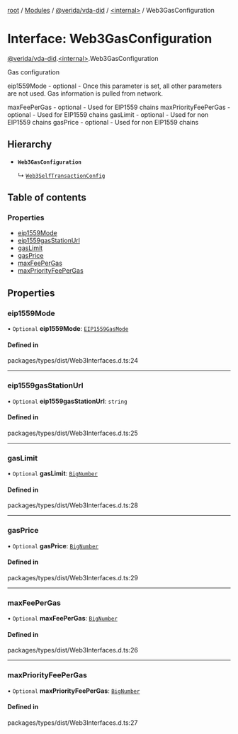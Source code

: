[root](../README.md) / [Modules](../modules.md) / [@verida/vda-did](../modules/verida_vda_did.md) / [<internal\>](../modules/verida_vda_did._internal_.md) / Web3GasConfiguration

# Interface: Web3GasConfiguration

[@verida/vda-did](../modules/verida_vda_did.md).[<internal\>](../modules/verida_vda_did._internal_.md).Web3GasConfiguration

Gas configuration

eip1559Mode - optional - Once this parameter is set, all other parameters are not used. Gas information is pulled from network.

maxFeePerGas - optional - Used for EIP1559 chains
maxPriorityFeePerGas - optional - Used for EIP1559 chains
gasLimit - optional - Used for non EIP1559 chains
gasPrice - optional - Used for non EIP1559 chains

## Hierarchy

- **`Web3GasConfiguration`**

  ↳ [`Web3SelfTransactionConfig`](verida_vda_did._internal_.Web3SelfTransactionConfig.md)

## Table of contents

### Properties

- [eip1559Mode](verida_vda_did._internal_.Web3GasConfiguration.md#eip1559mode)
- [eip1559gasStationUrl](verida_vda_did._internal_.Web3GasConfiguration.md#eip1559gasstationurl)
- [gasLimit](verida_vda_did._internal_.Web3GasConfiguration.md#gaslimit)
- [gasPrice](verida_vda_did._internal_.Web3GasConfiguration.md#gasprice)
- [maxFeePerGas](verida_vda_did._internal_.Web3GasConfiguration.md#maxfeepergas)
- [maxPriorityFeePerGas](verida_vda_did._internal_.Web3GasConfiguration.md#maxpriorityfeepergas)

## Properties

### eip1559Mode

• `Optional` **eip1559Mode**: [`EIP1559GasMode`](../modules/verida_vda_did._internal_.md#eip1559gasmode)

#### Defined in

packages/types/dist/Web3Interfaces.d.ts:24

___

### eip1559gasStationUrl

• `Optional` **eip1559gasStationUrl**: `string`

#### Defined in

packages/types/dist/Web3Interfaces.d.ts:25

___

### gasLimit

• `Optional` **gasLimit**: [`BigNumber`](../classes/verida_vda_did._internal_.BigNumber.md)

#### Defined in

packages/types/dist/Web3Interfaces.d.ts:28

___

### gasPrice

• `Optional` **gasPrice**: [`BigNumber`](../classes/verida_vda_did._internal_.BigNumber.md)

#### Defined in

packages/types/dist/Web3Interfaces.d.ts:29

___

### maxFeePerGas

• `Optional` **maxFeePerGas**: [`BigNumber`](../classes/verida_vda_did._internal_.BigNumber.md)

#### Defined in

packages/types/dist/Web3Interfaces.d.ts:26

___

### maxPriorityFeePerGas

• `Optional` **maxPriorityFeePerGas**: [`BigNumber`](../classes/verida_vda_did._internal_.BigNumber.md)

#### Defined in

packages/types/dist/Web3Interfaces.d.ts:27
